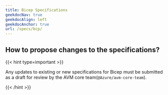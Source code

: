 ```yaml
---
title: Bicep Specifications
geekdocNav: true
geekdocAlign: left
geekdocAnchor: true
url: /specs/bcp/
---
```


## How to propose changes to the specifications?

{{< hint type=important >}}

Any updates to existing or new specifications for Bicep must be submitted as a draft for review by the AVM core team(`@Azure/avm-core-team`).

{{< /hint >}}
